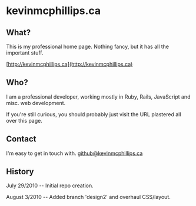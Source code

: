 # kevinmcphillips.ca

## What?

This is my professional home page. Nothing fancy, but it has all the important stuff.

[http://kevinmcphillips.ca](http://kevinmcphillips.ca)


## Who?

I am a professional developer, working mostly in Ruby, Rails, JavaScript and misc. web development.

If you're still curious, you should probably just visit the URL plastered all over this page.


## Contact

I'm easy to get in touch with. [github@kevinmcphillips.ca](mailto:github@kevinmcphillips.ca)


## History

July 29/2010 -- Initial repo creation.

August 3/2010 -- Added branch 'design2' and overhaul CSS/layout.



